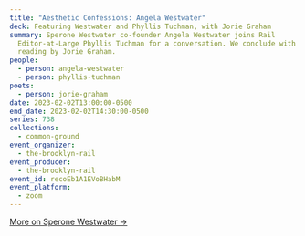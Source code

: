 ```yaml
---
title: "Aesthetic Confessions: Angela Westwater"
deck: Featuring Westwater and Phyllis Tuchman, with Jorie Graham
summary: Sperone Westwater co-founder Angela Westwater joins Rail
  Editor-at-Large Phyllis Tuchman for a conversation. We conclude with a poetry
  reading by Jorie Graham.
people:
  - person: angela-westwater
  - person: phyllis-tuchman
poets:
  - person: jorie-graham
date: 2023-02-02T13:00:00-0500
end_date: 2023-02-02T14:30:00-0500
series: 738
collections:
  - common-ground
event_organizer:
  - the-brooklyn-rail
event_producer:
  - the-brooklyn-rail
event_id: recoEb1A1EVoBHabM
event_platform:
  - zoom
---
```

[M﻿ore on Sperone Westwater →](https://www.speronewestwater.com/)
